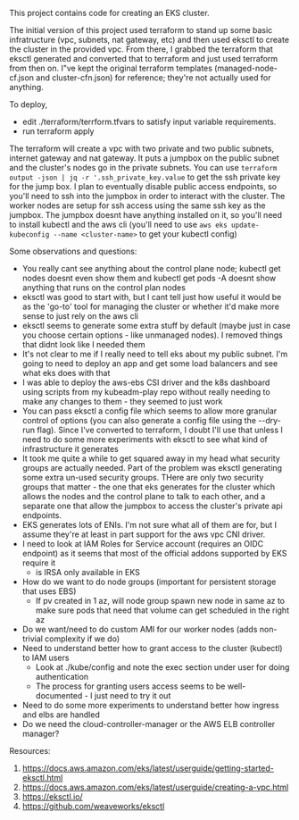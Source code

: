 This project contains code for creating an EKS cluster.

The initial version of this project used terraform to stand up some basic infratructure (vpc, subnets, nat gateway, etc) and then used eksctl to create the cluster in the provided vpc.  From there, I grabbed the terraform that eksctl generated and converted that to terraform and just used terraform from then on.  I"ve kept the original terraform templates (managed-node-cf.json and cluster-cfn.json) for reference; they're not actually used for anything.

To deploy, 
 - edit ./terraform/terrform.tfvars to satisfy input variable requirements.
 - run terraform apply

The terraform will create a vpc with two private and two public subnets, internet gateway and nat gateway.  It puts a jumpbox on the public subnet and the cluster's nodes go in the private subnets.  You can use ```terraform  output -json | jq -r '.ssh_private_key.value``` to get the ssh private key for the jump box.  I plan to eventually disable public access endpoints, so you'll need to ssh into the jumpbox in order to interact with the cluster.  The worker nodes are setup for ssh access using the same ssh key as the jumpbox.  The jumpbox doesnt have anything installed on it, so you'll need to install kubectl and the aws cli (you'll need to use ```aws eks update-kubeconfig --name <cluster-name>``` to get your kubectl config)

Some observations and questions:

- You really cant see anything about the control plane node; kubectl get nodes doesnt even show them and kubectl get pods -A doesnt show anything that runs on the control plan nodes
- eksctl was good to start with, but I cant tell just how useful it would be as the 'go-to' tool for managing the cluster or whether it'd make more sense to just rely on the aws cli
- eksctl seems to generate some extra stuff by default (maybe just in case you choose certain options - like unmanaged nodes). I removed things that didnt look like I needed them
- It's not clear to me if I really need to tell eks about my public subnet.  I'm going to need to deploy an app and get some load balancers and see what eks does with that
- I was able to deploy the aws-ebs CSI driver and the k8s dashboard using scripts from my kubeadm-play repo without really needing to make any changes to them - they seemed to just work
- You can pass eksctl a config file which seems to allow more granular control of options (you can also generate a config file using the --dry-run flag).  Since I've converted to terraform, I doubt I'll use that unless I need to do some more experiments with eksctl to see what kind of infrastructure it generates
- It took me quite a while to get squared away in my head what security groups are actually needed.  Part of the problem was eksctl generating some extra un-used security groups.  THere are only two security groups that matter - the one that eks generates for the cluster which allows the nodes and the control plane to talk to each other, and a separate one that allow the jumpbox to access the cluster's private api endpoints.
- EKS generates lots of ENIs.  I'm not sure what all of them are for, but I assume they're at least in part support for the aws vpc CNI driver.
- I need to look at IAM Roles for Service account (requires an OIDC endpoint) as it seems that most of the official addons supported by EKS require it
  + is IRSA only available in EKS
- How do we want to do node groups (important for persistent storage that uses EBS)
  + If pv created in 1 az, will node group spawn new node in same az to make sure pods that need that volume can get scheduled in the right az
- Do we want/need to do custom AMI for our worker nodes (adds non-trivial complexity if we do)
- Need to understand better how to grant access to the cluster (kubectl) to IAM users
 	+ Look at ./kube/config and note the exec section under user for doing authentication
   + The process for granting users access seems to be well-documented - I just need to try it out 
 - Need to do some more experiments to understand better how ingress and elbs are handled
 - Do we need the cloud-controller-manager or the AWS ELB controller manager?


Resources:
1. https://docs.aws.amazon.com/eks/latest/userguide/getting-started-eksctl.html
2. https://docs.aws.amazon.com/eks/latest/userguide/creating-a-vpc.html
3. https://eksctl.io/
4. https://github.com/weaveworks/eksctl